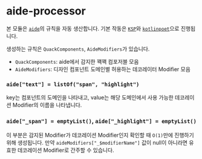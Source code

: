 # aide-processor

본 모듈은 [`aide`](../aide)의 규칙을 자동 생산합니다. 기본 작동은 [`KSP`](https://kotlinlang.org/docs/ksp-overview.html)와 [`kotlinpoet`](https://github.com/square/kotlinpoet)으로 진행됩니다.

생성하는 규칙은 `QuackComponents`, `AideModifiers`가 있습니다.

- `QuackComponents`: aide에서 감지한 꽥꽥 컴포저블 모음
- `AideModifiers`: 디자인 컴포넌트 도메인별 허용하는 데코레이터 Modifier 모음

### `aide["text"] = listOf("span", "highlight")`

key는 컴포넌트의 도메인을 나타내고, value는 해당 도메인에서 사용 가능한 데코레이션 Modifier의 이름을 나타냅니다.

### `aide["_span"] = emptyList()`, `aide["_highlight"] = emptyList()`

이 부분은 감지된 Modifier가 데코레이션 Modifier인지 확인할 때 `O(1)`만에 진행하기 위해 생성됩니다. 만약 `aideModifiers["_$modifierName"]` 값이 null이 아니라면 유효한 데코레이션 Modifier로 간주할 수 있습니다.
